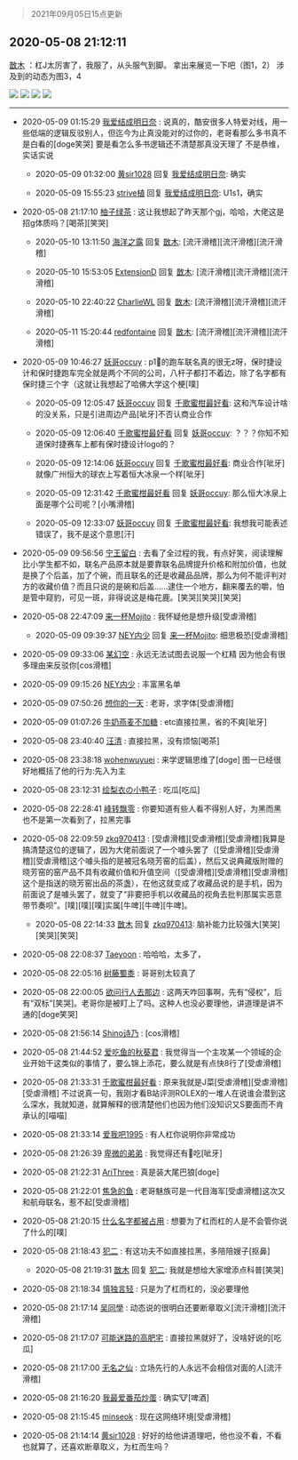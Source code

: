 > 2021年09月05日15点更新
<link rel="stylesheet" href="https://cdn.jsdelivr.net/gh/taotie6/sampleJSON@main/css/photo_show.css">


 ## 2020-05-08 21:12:11 

 [㪚木](https://www.coolapk.com/feed/18697250?shareKey=MjBlNTIzZWFlNTM1NjEzMTc1NGY~) ：杠J太厉害了，我服了，从头服气到脚。
拿出来展览一下吧（图1，2）
涉及到的动态为图3，4 

<div class="album">
<img class="img-item" src="https://image.coolapk.com/feed/2020/0508/21/1081091_530471e5_3526_436@1440x3492.jpeg" />
<img class="img-item" src="https://image.coolapk.com/feed/2020/0508/21/1081091_2fda72fb_3526_4362@1021x8123.jpeg" />
<img class="img-item" src="https://image.coolapk.com/feed/2020/0508/21/1081091_f288cc4d_3526_4364@1440x3853.jpeg" />
<img class="img-item" src="https://image.coolapk.com/feed/2020/0508/21/1081091_44fb224f_3526_4367@1440x1055.jpeg" />
</div>

 ------- 

- 2020-05-09 01:15:29 [我爱结成明日奈](uid=1772977) : 说真的，酷安很多人特爱对线，用一些低端的逻辑反驳别人，但迄今为止真没能对的过你的，老哥看那么多书真不是白看的[doge笑哭]
要是看怎么多书逻辑还不清楚那真没天理了
不是恭维，实话实说 

    - 2020-05-09 01:32:00 [黄sir1028](uid=905870) 回复 [我爱结成明日奈](uid=1772977): 确实 

    - 2020-05-09 15:55:23 [strive植](uid=1468928) 回复 [我爱结成明日奈](uid=1772977): U1s1，确实 

- 2020-05-08 21:17:10 [柚子绿茶](uid=1623723) : 这让我想起了昨天那个gj，哈哈，大佬这是招g体质吗？[喝茶][笑哭] 

    - 2020-05-10 13:11:50 [海洋之露](uid=1111949) 回复 [㪚木](uid=1081091): [流汗滑稽][流汗滑稽][流汗滑稽] 

    - 2020-05-10 15:53:05 [ExtensionD](uid=1353715) 回复 [㪚木](uid=1081091): [流汗滑稽][流汗滑稽][流汗滑稽] 

    - 2020-05-10 22:40:22 [CharlieWL](uid=1533050) 回复 [㪚木](uid=1081091): [流汗滑稽][流汗滑稽][流汗滑稽] 

    - 2020-05-11 15:20:44 [redfontaine](uid=944885) 回复 [㪚木](uid=1081091): [流汗滑稽][流汗滑稽][流汗滑稽] 

- 2020-05-09 10:46:27 [妖哥occuy](uid=1388591) : p1⃣️的跑车联名真的很无z呀，保时捷设计和保时捷跑车完全就是两个不同的公司，八杆子都打不着边，除了名字都有保时捷三个字（这就让我想起了哈佛大学这个梗[噗] 

    - 2020-05-09 12:05:47 [妖哥occuy](uid=1388591) 回复 [千歌蜜柑最好看](uid=1256624): 这和汽车设计啥的没关系，只是引进周边产品[呲牙]不否认商业合作 

    - 2020-05-09 12:06:40 [千歌蜜柑最好看](uid=1256624) 回复 [妖哥occuy](uid=1388591): ？？？你知不知道保时捷赛车上都有保时捷设计logo的？ 

    - 2020-05-09 12:14:06 [妖哥occuy](uid=1388591) 回复 [千歌蜜柑最好看](uid=1256624): 商业合作[呲牙]就像广州恒大的球衣上写着恒大冰泉一个样[呲牙] 

    - 2020-05-09 12:31:42 [千歌蜜柑最好看](uid=1256624) 回复 [妖哥occuy](uid=1388591): 那么恒大冰泉上面是哪个公司呢？[小嘴滑稽] 

    - 2020-05-09 12:33:07 [妖哥occuy](uid=1388591) 回复 [千歌蜜柑最好看](uid=1256624): 我想我可能表述错误了，我不是这个意思[汗] 

- 2020-05-09 09:56:56 [宁王留白](uid=1128987) : 去看了全过程的我，有点好笑，阅读理解比小学生都不如，联名产品原本就是要靠联名品牌提升价格和附加价值，也就是换了个后盖，加了个碗，而且联名的还是收藏品品牌，那么为何不能评判对方的收藏价值？而且只说的是碗和后盖……逮住一个地方，翻来覆去的嚼，怕是管中窥豹，可见一斑，非得说这是梅花鹿<!--break-->。[笑哭][笑哭][笑哭] 

- 2020-05-08 22:47:09 [来一杯Mojito](uid=718339) : 我怀疑他是想升级[受虐滑稽] 

    - 2020-05-09 09:39:37 [NEY内少](uid=1069464) 回复 [来一杯Mojito](uid=718339): 细思极恐[受虐滑稽] 

- 2020-05-09 09:33:06 [某幻空](uid=2385434) : 永远无法试图去说服一个杠精
因为他会有很多理由来反驳你[cos滑稽] 

- 2020-05-09 09:15:26 [NEY内少](uid=1069464) : 丰富黑名单 

- 2020-05-09 07:50:26 [想你的一天](uid=1777072) : 老哥，求字体[受虐滑稽] 

- 2020-05-09 01:07:26 [牛奶燕麦不加糖](uid=633325) : etc直接拉黑，省的不爽[呲牙] 

- 2020-05-08 23:40:40 [汪清](uid=1138674) : 直接拉黑，没有烦恼[喝茶] 

- 2020-05-08 23:38:18 [wohenwuyuei](uid=1096665) : 来学逻辑思维了[doge]
图一已经很好地概括了他的行为:先入为主 

- 2020-05-08 23:12:31 [绘梨衣の小鸭子](uid=2059937) : 吃瓜[吃瓜] 

- 2020-05-08 22:28:41 [峰转飘零](uid=900024) : 你要知道有些人看不得别人好，为黑而黑也不是第一次看到了，拉黑完事 

- 2020-05-08 22:09:59 [zkq970413](uid=1309703) : [受虐滑稽][受虐滑稽][受虐滑稽]我算是搞清楚这位的逻辑了，因为大佬前面说了一个噱头罢了（[受虐滑稽][受虐滑稽][受虐滑稽]这个噱头指的是被冠名晓芳窑的后盖）<!--break-->，然后又说典藏版附赠的晓芳窑的窑产品不具有收藏价值和升值空间（[受虐滑稽][受虐滑稽][受虐滑稽]这个是指送的晓芳窑出品的茶盏），在他这就变成了收藏品说的是手机，因为前面说了是噱头罢了，就变了“非要把手机以收藏品的视角去批判那属实恶意带节奏呗”。[噗][噗][噗]实属[牛啤][牛啤][牛啤]。 

    - 2020-05-08 22:14:33 [㪚木](uid=1081091) 回复 [zkq970413](uid=1309703): 脑补能力比较强大[笑哭][笑哭][笑哭] 

- 2020-05-08 22:08:37 [Taeyoon](uid=2024516) : 哈哈哈，太多了， 

- 2020-05-08 22:05:16 [树藤蜀黍](uid=1483761) : 哥哥别太较真了 

- 2020-05-08 22:00:05 [欲问行人去那边](uid=826969) : 这两天咋回事啊，先有“侵权”，后有“双标”[笑哭]。老哥你是被盯上了吗。这种人也没必要理他，讲道理是讲不通的[doge笑哭] 

- 2020-05-08 21:56:14 [Shino诗乃](uid=1208083) : [cos滑稽] 

- 2020-05-08 21:44:52 [爱吃鱼的秋葵君](uid=1197189) : 我觉得当一个主攻某一个领域的企业开始干这类似的事情了，要么锦上添花，要么就是有点快8行了[受虐滑稽] 

- 2020-05-08 21:33:31 [千歌蜜柑最好看](uid=1256624) : 原来我就是J菜[受虐滑稽][受虐滑稽][受虐滑稽]
不过说真一句，我刚才看B站评测ROLEX的一堆人在说谁会潜到这么深水，我就知道，就算解释的很清楚他们也因为他们没知识又S要面而不肯承认的[喵喵] 

- 2020-05-08 21:33:14 [爱我吧1995](uid=669913) : 有人杠你说明你非常成功 

- 2020-05-08 21:26:39 [卑微的弟弟](uid=2993985) : 我觉得还有🍉吃[呲牙] 

- 2020-05-08 21:22:31 [AriThree](uid=1560115) : 真是装大尾巴狼[doge] 

- 2020-05-08 21:22:01 [焦急的鱼](uid=1066955) : 老哥魅族可是一代目海军[受虐滑稽]这次又和航母联名，惹不起[受虐滑稽] 

- 2020-05-08 21:20:15 [什么名字都被占用](uid=2657767) : 想要为了杠而杠的人是不会管你说了什么的[噗] 

- 2020-05-08 21:18:43 [犯二](uid=657743) : 有这功夫不如直接拉黑，多陪陪嫂子[抠鼻] 

    - 2020-05-08 21:19:31 [㪚木](uid=1081091) 回复 [犯二](uid=657743): 我就是想给大家增添点科普[笑哭] 

- 2020-05-08 21:18:34 [慎独言轻](uid=1639501) : 只是为了杠而杠的，没必要理他 

- 2020-05-08 21:17:14 [吴同學](uid=1320218) : 动态说的很明白还要断章取义[流汗滑稽][流汗滑稽] 

- 2020-05-08 21:17:07 [可能迷路的高肥宅](uid=1534505) : 直接拉黑就好了，没啥好说的[吃瓜] 

- 2020-05-08 21:17:00 [无名之仙](uid=1846806) : 立场先行的人永远不会相信对面的人[流汗滑稽] 

- 2020-05-08 21:16:20 [我最爱番茄炒蛋](uid=1277550) : 确实🐮[啤酒] 

- 2020-05-08 21:15:45 [minseok](uid=2361006) : 现在这网络环境[受虐滑稽] 

- 2020-05-08 21:14:14 [黄sir1028](uid=905870) : 好好的给他讲道理吧，他也没不看，不看也就算了，还喜欢断章取义，为杠而生吗？ 

